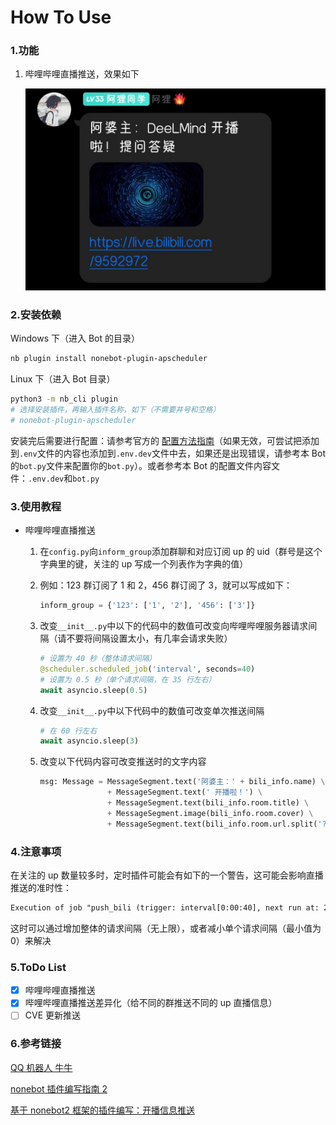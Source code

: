 # How To Use

### 1.功能

1. 哔哩哔哩直播推送，效果如下

   ![bili_live](../../../img/bili_live.jpg)


### 2.安装依赖

Windows 下（进入 Bot 的目录）

```bash
nb plugin install nonebot-plugin-apscheduler
```

Linux 下（进入 Bot 目录）

```bash
python3 -m nb_cli plugin
# 选择安装插件，再输入插件名称，如下（不需要井号和空格）
# nonebot-plugin-apscheduler
```

安装完后需要进行配置：请参考官方的 [配置方法指南](https://v2.nonebot.dev/docs/advanced/scheduler)（如果无效，可尝试把添加到`.env`文件的内容也添加到`.env.dev`文件中去，如果还是出现错误，请参考本 Bot 的`bot.py`文件来配置你的`bot.py`）。或者参考本 Bot 的配置文件内容文件：`.env.dev`和`bot.py`

### 3.使用教程

- 哔哩哔哩直播推送
   1. 在`config.py`向`inform_group`添加群聊和对应订阅 up 的 uid（群号是这个字典里的键，关注的 up 写成一个列表作为字典的值）

   2. 例如：123 群订阅了 1 和 2，456 群订阅了 3，就可以写成如下：

      ```python
      inform_group = {'123': ['1', '2'], '456': ['3']}
      ```
   
   3. 改变`__init__.py`中以下的代码中的数值可改变向哔哩哔哩服务器请求间隔（请不要将间隔设置太小，有几率会请求失败）
   
      ```python
      # 设置为 40 秒（整体请求间隔）
      @scheduler.scheduled_job('interval', seconds=40)
      # 设置为 0.5 秒（单个请求间隔，在 35 行左右）
      await asyncio.sleep(0.5)
      ```
   
   4. 改变`__init__.py`中以下代码中的数值可改变单次推送间隔
   
      ```python
      # 在 60 行左右
      await asyncio.sleep(3)
      ```
   
   5. 改变以下代码内容可改变推送时的文字内容
   
      ```python
      msg: Message = MessageSegment.text('阿婆主：' + bili_info.name) \
                     + MessageSegment.text(' 开播啦！') \
                     + MessageSegment.text(bili_info.room.title) \
                     + MessageSegment.image(bili_info.room.cover) \
                     + MessageSegment.text(bili_info.room.url.split('?')[0])
      ```

### 4.注意事项

在关注的 up 数量较多时，定时插件可能会有如下的一个警告，这可能会影响直播推送的准时性：

```txt
Execution of job "push_bili (trigger: interval[0:00:40], next run at: 2022-05-03 11:08:31 CST)" skipped: maximum number of running instances reached (1)
```

这时可以通过增加整体的请求间隔（无上限），或者减小单个请求间隔（最小值为 0）来解决

### 5.ToDo List

- [x] 哔哩哔哩直播推送
- [x] 哔哩哔哩直播推送差异化（给不同的群推送不同的 up 直播信息）
- [ ] CVE 更新推送

### 6.参考链接

[QQ 机器人 牛牛](https://github.com/InvoluteHell/Pallas-Bot)

[nonebot 插件编写指南 2](https://blog.csdn.net/a1255652/article/details/118740313)

[基于 nonebot2 框架的插件编写：开播信息推送](https://kusarinoshojo.space/2022/01/18/nonebot2-python-api/)